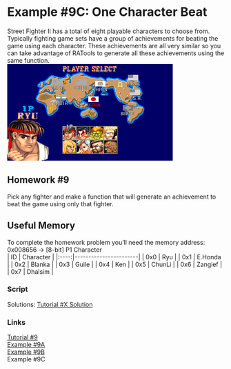 # Example #9C: One Character Beat
Street Fighter II has a total of eight playable characters to choose from.  Typically fighting game sets have a group of achievements for beating the game using each character.  These achievements are all very similar so you can take advantage of RATools to generate all these achievements using the same function. <br>
![Street Fighter II: The World Warrior Character Select Screen](Street_Fighter_2_Select_Screen.png)<br> 
## Homework #9
Pick any fighter and make a function that will generate an achievement to beat the game using only that fighter.
## Useful Memory
To complete the homework problem you’ll need the memory address:<br>
0x008656 -> [8-bit] P1 Character<br>
| ID | Character |
|:----:|-----------------------|
| 0x0 | Ryu |
| 0x1 | E.Honda |
| 0x2 | Blanka |
| 0x3 | Guile |
| 0x4 | Ken |
| 0x5 | ChunLi |
| 0x6 | Zangief |
| 0x7 | Dhalsim | 
### Script
Solutions: [Tutorial #X Solution](./Solution/readme.md)<br>
### Links
[Tutorial #9](readme.md)<br>
[Example #9A](Example_9A.md)<br>
[Example #9B](Example_9B.md)<br>
Example #9C